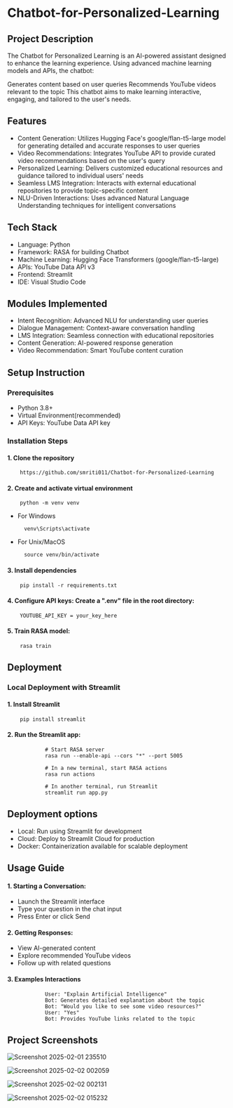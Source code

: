 # Chatbot-for-Personalized-Learning 

## Project Description

The Chatbot for Personalized Learning is an AI-powered assistant designed to enhance the learning experience. Using advanced machine learning models and APIs, the chatbot:

Generates content based on user queries
Recommends YouTube videos relevant to the topic
This chatbot aims to make learning interactive, engaging, and tailored to the user's needs.

## Features 

* Content Generation: Utilizes Hugging Face's google/flan-t5-large model for generating detailed and accurate responses to user queries
* Video Recommendations: Integrates YouTube API to provide curated video recommendations based on the user's query
* Personalized Learning: Delivers customized educational resources and guidance tailored to individual users' needs
* Seamless LMS Integration: Interacts with external educational repositories to provide topic-specific content
* NLU-Driven Interactions: Uses advanced Natural Language Understanding techniques for intelligent conversations

## Tech Stack

* Language: Python
* Framework: RASA for building Chatbot
* Machine Learning: Hugging Face Transformers (google/flan-t5-large)
* APIs: YouTube Data API v3
* Frontend: Streamlit
* IDE: Visual Studio Code

## Modules Implemented

* Intent Recognition: Advanced NLU for understanding user queries
* Dialogue Management: Context-aware conversation handling
* LMS Integration: Seamless connection with educational repositories
* Content Generation: AI-powered response generation
* Video Recommendation: Smart YouTube content curation

## Setup Instruction

### Prerequisites
- Python 3.8+
- Virtual Environment(recommended)
- API Keys: YouTube Data API key


### Installation Steps

#### 1. Clone the repository

        https://github.com/smriti011/Chatbot-for-Personalized-Learning

#### 2. Create and activate virtual environment

        python -m venv venv

* For Windows
  
        venv\Scripts\activate

* For Unix/MacOS
  
        source venv/bin/activate

#### 3. Install dependencies

        pip install -r requirements.txt

#### 4. Configure API keys: Create a ".env" file in the root directory:

        YOUTUBE_API_KEY = your_key_here

#### 5. Train RASA model:

        rasa train


## Deployment

### Local Deployment with Streamlit

#### 1. Install Streamlit

        pip install streamlit
#### 2. Run the Streamlit app:

                # Start RASA server
                rasa run --enable-api --cors "*" --port 5005

                # In a new terminal, start RASA actions
                rasa run actions

                # In another terminal, run Streamlit
                streamlit run app.py



## Deployment options

- Local: Run using Streamlit for development
- Cloud: Deploy to Streamlit Cloud for production
- Docker: Containerization available for scalable deployment

## Usage Guide

#### 1. Starting a Conversation:

* Launch the Streamlit interface
* Type your question in the chat input
* Press Enter or click Send

#### 2. Getting Responses:

* View AI-generated content
* Explore recommended YouTube videos
* Follow up with related questions

#### 3. Examples Interactions

                User: "Explain Artificial Intelligence"
                Bot: Generates detailed explanation about the topic
                Bot: "Would you like to see some video resources?"
                User: "Yes"
                Bot: Provides YouTube links related to the topic
  

## Project Screenshots

 ![Screenshot 2025-02-01 235510](https://github.com/user-attachments/assets/18cc6034-0cfc-4d92-bbab-f8fbf5db1d52)

 ![Screenshot 2025-02-02 002059](https://github.com/user-attachments/assets/d45fbd98-a35a-4afc-975d-cb2f1c3a9437)

 ![Screenshot 2025-02-02 002131](https://github.com/user-attachments/assets/e77ba818-8303-4e73-a327-3d73c49734c9)

![Screenshot 2025-02-02 015232](https://github.com/user-attachments/assets/1b31f413-e2ee-492b-82d7-7fd84f223abc)


